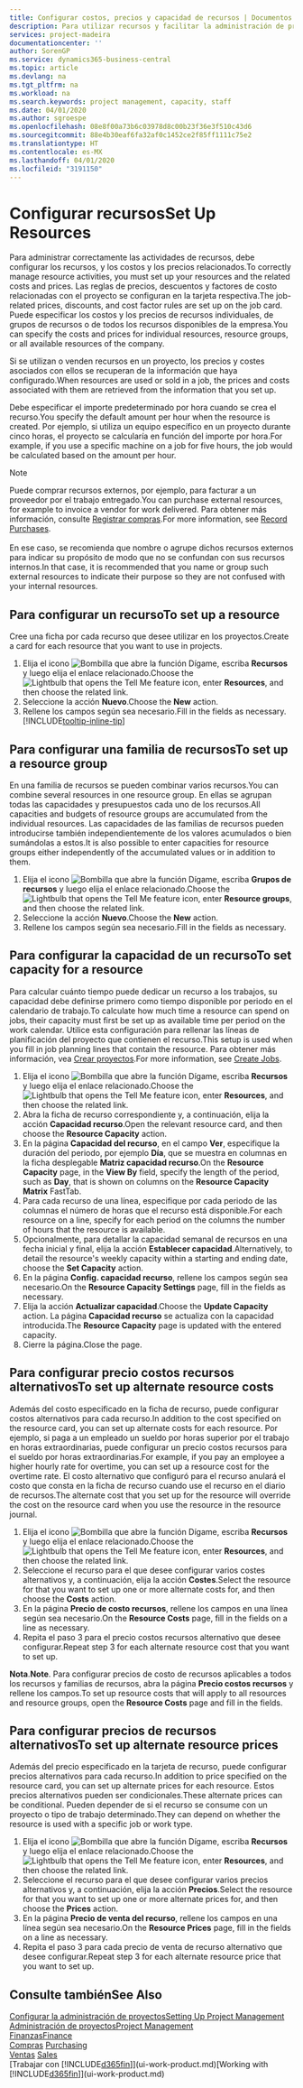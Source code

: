 ```yaml
---
title: Configurar costos, precios y capacidad de recursos | Documentos de Microsoft
description: Para utilizar recursos y facilitar la administración de proyectos, especifique costes y precios para recursos individuales o grupos de recursos, y configure la capacidad de recursos.
services: project-madeira
documentationcenter: ''
author: SorenGP
ms.service: dynamics365-business-central
ms.topic: article
ms.devlang: na
ms.tgt_pltfrm: na
ms.workload: na
ms.search.keywords: project management, capacity, staff
ms.date: 04/01/2020
ms.author: sgroespe
ms.openlocfilehash: 08e8f00a73b6c03978d8c00b23f36e3f510c43d6
ms.sourcegitcommit: 88e4b30eaf6fa32af0c1452ce2f85ff1111c75e2
ms.translationtype: HT
ms.contentlocale: es-MX
ms.lasthandoff: 04/01/2020
ms.locfileid: "3191150"
---
```

# <a name="set-up-resources"></a><span data-ttu-id="44a1a-103">Configurar recursos</span><span class="sxs-lookup"><span data-stu-id="44a1a-103">Set Up Resources</span></span>
<span data-ttu-id="44a1a-104">Para administrar correctamente las actividades de recursos, debe configurar los recursos, y los costos y los precios relacionados.</span><span class="sxs-lookup"><span data-stu-id="44a1a-104">To correctly manage resource activities, you must set up your resources and the related costs and prices.</span></span> <span data-ttu-id="44a1a-105">Las reglas de precios, descuentos y factores de costo relacionadas con el proyecto se configuran en la tarjeta respectiva.</span><span class="sxs-lookup"><span data-stu-id="44a1a-105">The job-related prices, discounts, and cost factor rules are set up on the job card.</span></span> <span data-ttu-id="44a1a-106">Puede especificar los costos y los precios de recursos individuales, de grupos de recursos o de todos los recursos disponibles de la empresa.</span><span class="sxs-lookup"><span data-stu-id="44a1a-106">You can specify the costs and prices for individual resources, resource groups, or all available resources of the company.</span></span>

<span data-ttu-id="44a1a-107">Si se utilizan o venden recursos en un proyecto, los precios y costes asociados con ellos se recuperan de la información que haya configurado.</span><span class="sxs-lookup"><span data-stu-id="44a1a-107">When resources are used or sold in a job, the prices and costs associated with them are retrieved from the information that you set up.</span></span>

<span data-ttu-id="44a1a-108">Debe especificar el importe predeterminado por hora cuando se crea el recurso.</span><span class="sxs-lookup"><span data-stu-id="44a1a-108">You specify the default amount per hour when the resource is created.</span></span> <span data-ttu-id="44a1a-109">Por ejemplo, si utiliza un equipo específico en un proyecto durante cinco horas, el proyecto se calcularía en función del importe por hora.</span><span class="sxs-lookup"><span data-stu-id="44a1a-109">For example, if you use a specific machine on a job for five hours, the job would be calculated based on the amount per hour.</span></span>

> [!NOTE]
> <span data-ttu-id="44a1a-110">Puede comprar recursos externos, por ejemplo, para facturar a un proveedor por el trabajo entregado.</span><span class="sxs-lookup"><span data-stu-id="44a1a-110">You can purchase external resources, for example to invoice a vendor for work delivered.</span></span> <span data-ttu-id="44a1a-111">Para obtener más información, consulte [Registrar compras](purchasing-how-record-purchases.md).</span><span class="sxs-lookup"><span data-stu-id="44a1a-111">For more information, see [Record Purchases](purchasing-how-record-purchases.md).</span></span><br /><br />
> <span data-ttu-id="44a1a-112">En ese caso, se recomienda que nombre o agrupe dichos recursos externos para indicar su propósito de modo que no se confundan con sus recursos internos.</span><span class="sxs-lookup"><span data-stu-id="44a1a-112">In that case, it is recommended that you name or group such external resources to indicate their purpose so they are not confused with your internal resources.</span></span>

## <a name="to-set-up-a-resource"></a><span data-ttu-id="44a1a-113">Para configurar un recurso</span><span class="sxs-lookup"><span data-stu-id="44a1a-113">To set up a resource</span></span>
<span data-ttu-id="44a1a-114">Cree una ficha por cada recurso que desee utilizar en los proyectos.</span><span class="sxs-lookup"><span data-stu-id="44a1a-114">Create a card for each resource that you want to use in projects.</span></span>

1. <span data-ttu-id="44a1a-115">Elija el icono ![Bombilla que abre la función Dígame](media/ui-search/search_small.png "Dígame qué desea hacer"), escriba **Recursos** y luego elija el enlace relacionado.</span><span class="sxs-lookup"><span data-stu-id="44a1a-115">Choose the ![Lightbulb that opens the Tell Me feature](media/ui-search/search_small.png "Tell me what you want to do") icon, enter **Resources**, and then choose the related link.</span></span>
2. <span data-ttu-id="44a1a-116">Seleccione la acción **Nuevo**.</span><span class="sxs-lookup"><span data-stu-id="44a1a-116">Choose the **New** action.</span></span>
3. <span data-ttu-id="44a1a-117">Rellene los campos según sea necesario.</span><span class="sxs-lookup"><span data-stu-id="44a1a-117">Fill in the fields as necessary.</span></span> [!INCLUDE[tooltip-inline-tip](includes/tooltip-inline-tip_md.md)]  

## <a name="to-set-up-a-resource-group"></a><span data-ttu-id="44a1a-118">Para configurar una familia de recursos</span><span class="sxs-lookup"><span data-stu-id="44a1a-118">To set up a resource group</span></span>
<span data-ttu-id="44a1a-119">En una familia de recursos se pueden combinar varios recursos.</span><span class="sxs-lookup"><span data-stu-id="44a1a-119">You can combine several resources in one resource group.</span></span> <span data-ttu-id="44a1a-120">En ellas se agrupan todas las capacidades y presupuestos cada uno de los recursos.</span><span class="sxs-lookup"><span data-stu-id="44a1a-120">All capacities and budgets of resource groups are accumulated from the individual resources.</span></span> <span data-ttu-id="44a1a-121">Las capacidades de las familias de recursos pueden introducirse también independientemente de los valores acumulados o bien sumándolas a estos.</span><span class="sxs-lookup"><span data-stu-id="44a1a-121">It is also possible to enter capacities for resource groups either independently of the accumulated values or in addition to them.</span></span>

1. <span data-ttu-id="44a1a-122">Elija el icono ![Bombilla que abre la función Dígame](media/ui-search/search_small.png "Dígame qué desea hacer"), escriba **Grupos de recursos** y luego elija el enlace relacionado.</span><span class="sxs-lookup"><span data-stu-id="44a1a-122">Choose the ![Lightbulb that opens the Tell Me feature](media/ui-search/search_small.png "Tell me what you want to do") icon, enter **Resource groups**, and then choose the related link.</span></span>
2. <span data-ttu-id="44a1a-123">Seleccione la acción **Nuevo**.</span><span class="sxs-lookup"><span data-stu-id="44a1a-123">Choose the **New** action.</span></span>
3. <span data-ttu-id="44a1a-124">Rellene los campos según sea necesario.</span><span class="sxs-lookup"><span data-stu-id="44a1a-124">Fill in the fields as necessary.</span></span>

## <a name="to-set-capacity-for-a-resource"></a><span data-ttu-id="44a1a-125">Para configurar la capacidad de un recurso</span><span class="sxs-lookup"><span data-stu-id="44a1a-125">To set capacity for a resource</span></span>
<span data-ttu-id="44a1a-126">Para calcular cuánto tiempo puede dedicar un recurso a los trabajos, su capacidad debe definirse primero como tiempo disponible por periodo en el calendario de trabajo.</span><span class="sxs-lookup"><span data-stu-id="44a1a-126">To calculate how much time a resource can spend on jobs, their capacity must first be set up as available time per period on the work calendar.</span></span> <span data-ttu-id="44a1a-127">Utilice esta configuración para rellenar las líneas de planificación del proyecto que contienen el recurso.</span><span class="sxs-lookup"><span data-stu-id="44a1a-127">This setup is used when you fill in job planning lines that contain the resource.</span></span> <span data-ttu-id="44a1a-128">Para obtener más información, vea [Crear proyectos](projects-how-create-jobs.md).</span><span class="sxs-lookup"><span data-stu-id="44a1a-128">For more information, see [Create Jobs](projects-how-create-jobs.md).</span></span>

1. <span data-ttu-id="44a1a-129">Elija el icono ![Bombilla que abre la función Dígame](media/ui-search/search_small.png "Dígame qué desea hacer"), escriba **Recursos** y luego elija el enlace relacionado.</span><span class="sxs-lookup"><span data-stu-id="44a1a-129">Choose the ![Lightbulb that opens the Tell Me feature](media/ui-search/search_small.png "Tell me what you want to do") icon, enter **Resources**, and then choose the related link.</span></span>
2. <span data-ttu-id="44a1a-130">Abra la ficha de recurso correspondiente y, a continuación, elija la acción **Capacidad recurso**.</span><span class="sxs-lookup"><span data-stu-id="44a1a-130">Open the relevant resource card, and then choose the **Resource Capacity** action.</span></span>
3. <span data-ttu-id="44a1a-131">En la página **Capacidad del recurso**, en el campo **Ver**, especifique la duración del periodo, por ejemplo **Día**, que se muestra en columnas en la ficha desplegable **Matriz capacidad recurso**.</span><span class="sxs-lookup"><span data-stu-id="44a1a-131">On the **Resource Capacity** page, in the **View By** field, specify the length of the period, such as **Day**, that is shown on columns on the **Resource Capacity Matrix** FastTab.</span></span>
4. <span data-ttu-id="44a1a-132">Para cada recurso de una línea, especifique por cada periodo de las columnas el número de horas que el recurso está disponible.</span><span class="sxs-lookup"><span data-stu-id="44a1a-132">For each resource on a line, specify for each period on the columns the number of hours that the resource is available.</span></span>
5. <span data-ttu-id="44a1a-133">Opcionalmente, para detallar la capacidad semanal de recursos en una fecha inicial y final, elija la acción **Establecer capacidad**.</span><span class="sxs-lookup"><span data-stu-id="44a1a-133">Alternatively, to detail the resource's weekly capacity within a starting and ending date, choose the **Set Capacity** action.</span></span>
6. <span data-ttu-id="44a1a-134">En la página **Config. capacidad recurso**, rellene los campos según sea necesario.</span><span class="sxs-lookup"><span data-stu-id="44a1a-134">On the **Resource Capacity Settings** page, fill in the fields as necessary.</span></span>
7. <span data-ttu-id="44a1a-135">Elija la acción **Actualizar capacidad**.</span><span class="sxs-lookup"><span data-stu-id="44a1a-135">Choose the **Update Capacity** action.</span></span> <span data-ttu-id="44a1a-136">La página **Capacidad recurso** se actualiza con la capacidad introducida.</span><span class="sxs-lookup"><span data-stu-id="44a1a-136">The **Resource Capacity** page is updated with the entered capacity.</span></span>
8. <span data-ttu-id="44a1a-137">Cierre la página.</span><span class="sxs-lookup"><span data-stu-id="44a1a-137">Close the page.</span></span>

## <a name="to-set-up-alternate-resource-costs"></a><span data-ttu-id="44a1a-138">Para configurar precio costos recursos alternativos</span><span class="sxs-lookup"><span data-stu-id="44a1a-138">To set up alternate resource costs</span></span>
<span data-ttu-id="44a1a-139">Además del costo especificado en la ficha de recurso, puede configurar costos alternativos para cada recurso.</span><span class="sxs-lookup"><span data-stu-id="44a1a-139">In addition to the cost specified on the resource card, you can set up alternate costs for each resource.</span></span> <span data-ttu-id="44a1a-140">Por ejemplo, si paga a un empleado un sueldo por horas superior por el trabajo en horas extraordinarias, puede configurar un precio costos recursos para el sueldo por horas extraordinarias.</span><span class="sxs-lookup"><span data-stu-id="44a1a-140">For example, if you pay an employee a higher hourly rate for overtime, you can set up a resource cost for the overtime rate.</span></span> <span data-ttu-id="44a1a-141">El costo alternativo que configuró para el recurso anulará el costo que consta en la ficha de recurso cuando use el recurso en el diario de recursos.</span><span class="sxs-lookup"><span data-stu-id="44a1a-141">The alternate cost that you set up for the resource will override the cost on the resource card when you use the resource in the resource journal.</span></span>

1. <span data-ttu-id="44a1a-142">Elija el icono ![Bombilla que abre la función Dígame](media/ui-search/search_small.png "Dígame qué desea hacer"), escriba **Recursos** y luego elija el enlace relacionado.</span><span class="sxs-lookup"><span data-stu-id="44a1a-142">Choose the ![Lightbulb that opens the Tell Me feature](media/ui-search/search_small.png "Tell me what you want to do") icon, enter **Resources**, and then choose the related link.</span></span>  
2. <span data-ttu-id="44a1a-143">Seleccione el recurso para el que desee configurar varios costes alternativos y, a continuación, elija la acción **Costes**.</span><span class="sxs-lookup"><span data-stu-id="44a1a-143">Select the resource for that you want to set up one or more alternate costs for, and then choose the **Costs** action.</span></span>  
3. <span data-ttu-id="44a1a-144">En la página **Precio de costo recursos**, rellene los campos en una línea según sea necesario.</span><span class="sxs-lookup"><span data-stu-id="44a1a-144">On the **Resource Costs** page, fill in the fields on a line as necessary.</span></span>  
4. <span data-ttu-id="44a1a-145">Repita el paso 3 para el precio costos recursos alternativo que desee configurar.</span><span class="sxs-lookup"><span data-stu-id="44a1a-145">Repeat step 3 for each alternate resource cost that you want to set up.</span></span>

<span data-ttu-id="44a1a-146">**Nota**.</span><span class="sxs-lookup"><span data-stu-id="44a1a-146">**Note**.</span></span> <span data-ttu-id="44a1a-147">Para configurar precios de costo de recursos aplicables a todos los recursos y familias de recursos, abra la página **Precio costos recursos** y rellene los campos.</span><span class="sxs-lookup"><span data-stu-id="44a1a-147">To set up resource costs that will apply to all resources and resource groups, open the **Resource Costs** page and fill in the fields.</span></span>

## <a name="to-set-up-alternate-resource-prices"></a><span data-ttu-id="44a1a-148">Para configurar precios de recursos alternativos</span><span class="sxs-lookup"><span data-stu-id="44a1a-148">To set up alternate resource prices</span></span>
<span data-ttu-id="44a1a-149">Además del precio especificado en la tarjeta de recurso, puede configurar precios alternativos para cada recurso.</span><span class="sxs-lookup"><span data-stu-id="44a1a-149">In addition to price specified on the resource card, you can set up alternate prices for each resource.</span></span> <span data-ttu-id="44a1a-150">Estos precios alternativos pueden ser condicionales.</span><span class="sxs-lookup"><span data-stu-id="44a1a-150">These alternate prices can be conditional.</span></span> <span data-ttu-id="44a1a-151">Pueden depender de si el recurso se consume con un proyecto o tipo de trabajo determinado.</span><span class="sxs-lookup"><span data-stu-id="44a1a-151">They can depend on whether the resource is used with a specific job or work type.</span></span>

1. <span data-ttu-id="44a1a-152">Elija el icono ![Bombilla que abre la función Dígame](media/ui-search/search_small.png "Dígame qué desea hacer"), escriba **Recursos** y luego elija el enlace relacionado.</span><span class="sxs-lookup"><span data-stu-id="44a1a-152">Choose the ![Lightbulb that opens the Tell Me feature](media/ui-search/search_small.png "Tell me what you want to do") icon, enter **Resources**, and then choose the related link.</span></span>
2. <span data-ttu-id="44a1a-153">Seleccione el recurso para el que desee configurar varios precios alternativos y, a continuación, elija la acción **Precios**.</span><span class="sxs-lookup"><span data-stu-id="44a1a-153">Select the resource for that you want to set up one or more alternate prices for, and then choose the **Prices** action.</span></span>
3. <span data-ttu-id="44a1a-154">En la página **Precio de venta del recurso**, rellene los campos en una línea según sea necesario.</span><span class="sxs-lookup"><span data-stu-id="44a1a-154">On the **Resource Prices** page, fill in the fields on a line as necessary.</span></span>
4. <span data-ttu-id="44a1a-155">Repita el paso 3 para cada precio de venta de recurso alternativo que desee configurar.</span><span class="sxs-lookup"><span data-stu-id="44a1a-155">Repeat step 3 for each alternate resource price that you want to set up.</span></span>

## <a name="see-also"></a><span data-ttu-id="44a1a-156">Consulte también</span><span class="sxs-lookup"><span data-stu-id="44a1a-156">See Also</span></span>
[<span data-ttu-id="44a1a-157">Configurar la administración de proyectos</span><span class="sxs-lookup"><span data-stu-id="44a1a-157">Setting Up Project Management</span></span>](projects-setup-projects.md)  
[<span data-ttu-id="44a1a-158">Administración de proyectos</span><span class="sxs-lookup"><span data-stu-id="44a1a-158">Project Management</span></span>](projects-manage-projects.md)  
[<span data-ttu-id="44a1a-159">Finanzas</span><span class="sxs-lookup"><span data-stu-id="44a1a-159">Finance</span></span>](finance.md)  
<span data-ttu-id="44a1a-160">[Compras](purchasing-manage-purchasing.md)       </span><span class="sxs-lookup"><span data-stu-id="44a1a-160">[Purchasing](purchasing-manage-purchasing.md)       </span></span>  
<span data-ttu-id="44a1a-161">[Ventas](sales-manage-sales.md)    </span><span class="sxs-lookup"><span data-stu-id="44a1a-161">[Sales](sales-manage-sales.md)    </span></span>  
<span data-ttu-id="44a1a-162">[Trabajar con [!INCLUDE[d365fin](includes/d365fin_md.md)]](ui-work-product.md)</span><span class="sxs-lookup"><span data-stu-id="44a1a-162">[Working with [!INCLUDE[d365fin](includes/d365fin_md.md)]](ui-work-product.md)</span></span>  
